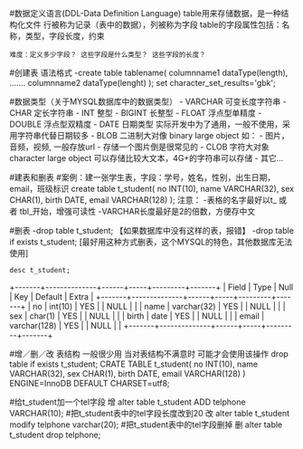 #数据定义语言(DDL-Data Definition Language)
    table用来存储数据，是一种结构化文件
    行被称为记录（表中的数据），列被称为字段
    table的字段属性包括：名称，类型，字段长度，约束

    难度：定义多少字段？ 这些字段是什么类型？ 这些字段的长度？

#创建表 语法格式
    -create table tablename(
        columnname1 dataType(length),
        .......
        columnname2 dataType(lenght)
    );
    set character_set_results='gbk';

#数据类型（关于MYSQL数据库中的数据类型）
    - VARCHAR    可变长度字符串
    - CHAR       定长字符串
    - INT        整型
    - BIGINT     长整型
    - FLOAT      浮点型单精度
    - DOUBLE     浮点型双精度
    - DATE       日期类型 实际开发中为了通用，一般不使用，采用字符串代替日期较多
    - BLOB       二进制大对像 binary large object 如：
                  - 图片，音频，视频, 一般存放url
                  - 存储一个图片倒是很常见的
    - CLOB       字符大对象   character large object 可以存储比较大文本，4G+的字符串可以存储
    - 其它...
    
#建表和删表
#案例：建一张学生表，字段：学号，姓名，性别，出生日期，email，班级标识
    create table t_student(
        no INT(10),
        name VARCHAR(32),
        sex CHAR(1),
        birth DATE,
        email VARCHAR(128)
    );
    注意：
        -表格的名字最好以t_ 或者 tbl_开始，增强可读性
        -VARCHAR长度最好是2的倍数，方便存中文

#删表
    -drop table t_student; 【如果数据库中没有这样的表，报错】
    -drop table if exists t_student; [最好用这种方式删表，这个MYSQL的特色，其他数据库无法使用]

    desc t_student;
+-------+--------------+------+-----+---------+-------+
| Field | Type         | Null | Key | Default | Extra |
+-------+--------------+------+-----+---------+-------+
| no    | int(10)      | YES  |     | NULL    |       |
| name  | varchar(32)  | YES  |     | NULL    |       |
| sex   | char(1)      | YES  |     | NULL    |       |
| birth | date         | YES  |     | NULL    |       |
| email | varchar(128) | YES  |     | NULL    |       |
+-------+--------------+------+-----+---------+-------+

#增／删／改 表结构 一般很少用 当对表结构不满意时 可能才会使用该操作
    drop table if exists t_student;
    CRATE TABLE t_student(
        no INT(10),
        name VARCHAR(32),
        sex CHAR(1),
        birth DATE,
        email VARCHAR(128)
    ) ENGINE=InnoDB DEFAULT CHARSET=utf8;

#给t_student加一个tel字段  增
    alter table t_student ADD telphone VARCHAR(10);
#把t_student表中的tel字段长度改到20 改
    alter table t_student modify telphone varchar(20);
#把t_student表中的tel字段删掉 删
    alter table t_student drop telphone;